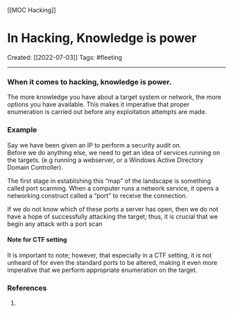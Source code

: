 [[MOC Hacking]]

# In Hacking, Knowledge is power
Created:  [[2022-07-03]]
Tags: #fleeting 

---
### When it comes to hacking, knowledge is power. 

The more knowledge you have about a target system or network, the more options you have available. This makes it imperative that proper enumeration is carried out before any exploitation attempts are made.

### Example
Say we have been given an IP to perform a security audit on. \
Before we do anything else, we need to get an idea of services running on the targets. (e.g running a webserver, or a Windows Active Directory Domain Controller). 


The first stage in establishing this “map” of the landscape is something called port scanning. 
When a computer runs a network service, it opens a networking construct called a “port” to receive the connection.

If we do not know which of these ports a server has open, then we do not have a hope of successfully attacking the target; thus, it is crucial that we begin any attack with a port scan


#### Note for CTF setting
It is important to note; however, that especially in a CTF setting, it is not unheard of for even the standard ports to be altered, making it even more imperative that we perform appropriate enumeration on the target.














### References
1. 